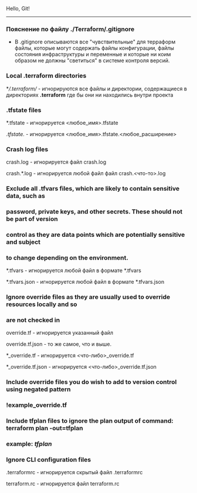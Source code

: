 Hello, Git!
  
---  
  
### Пояснение по файлу ./Terraform/.gitignore  
  
- В .gitignore описываются все "чувствительные" для терраформ файлы, которые могут содержать файлы конфигурации, файлы состояния инфраструктуры и переменные и которые ни коим образом не должны "светиться" в системе контроля версий.  
  
### Local .terraform directories  
  

**/.terraform/* - игнорируются все файлы и директории, содержащиеся в директориях **.terraform** где бы они ни находились внутри проекта

### .tfstate files  
  

*.tfstate - игнорируется <любое_имя>.tfstate  
  

*.tfstate.* - игнорируется <любое_имя>.tfstate.<любое_расширение>  
  


### Crash log files  
  

crash.log - игнорируется файл crash.log  
  

crash.*.log - игнорируется любой файл файл crash.<что-то>.log  
  


### Exclude all .tfvars files, which are likely to contain sensitive data, such as
### password, private keys, and other secrets. These should not be part of version 
### control as they are data points which are potentially sensitive and subject 
### to change depending on the environment.  
  

*.tfvars - игнорируется любой файл в формате *.tfvars  
  

*.tfvars.json - игнорируется любой файл в формате *.tfvars.json  
  


### Ignore override files as they are usually used to override resources locally and so
### are not checked in  
  

override.tf - игнорируется указанный файл  
  

override.tf.json - то же самое, что и выше.  
  

*_override.tf - игнорируется <что-либо>_override.tf  
  

*_override.tf.json -  игнорируется <что-либо>_override.tf.json  
  


### Include override files you do wish to add to version control using negated pattern
### !example_override.tf

### Include tfplan files to ignore the plan output of command: terraform plan -out=tfplan
### example: *tfplan*

### Ignore CLI configuration files  

.terraformrc - игнорируется скрытый файл .terraformrc  
  

terraform.rc - игнорируется файл terraform.rc  
  

